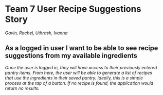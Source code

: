 # Team 7 User Recipe Suggestions Story
*Gavin, Rachel, Uthrash, Ivanna*

## As a logged in user I want to be able to see recipe suggestions from my available ingredients

*Once the user is logged in, they will have access to their previously entered pantry items. From here, the user will be able to generate a list of recipes that use the ingredients in their saved pantry. Ideally, this is a simple process at the tap of a button. If no recipe is found, the application would return no results.*
